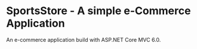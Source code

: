 # SportsStore - A simple e-Commerce Application

An e-commerce application build with ASP.NET Core MVC 6.0.